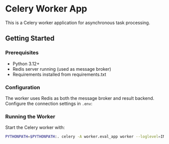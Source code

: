 # Celery Worker App

This is a Celery worker application for asynchronous task processing.

## Getting Started

### Prerequisites

- Python 3.12+
- Redis server running (used as message broker)
- Requirements installed from requirements.txt

### Configuration

The worker uses Redis as both the message broker and result backend. Configure the connection settings in `.env`:

### Running the Worker

Start the Celery worker with:
```bash
PYTHONPATH=$PYTHONPATH:. celery -A worker.eval_app worker --loglevel=INFO -P solo
```
